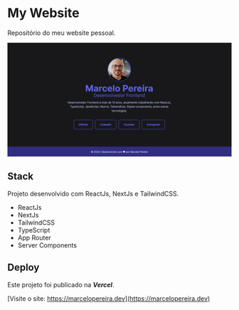 # My Website

Repositório do meu website pessoal.

![Screen desktop website](screen-desktop-website.png)


## Stack

Projeto desenvolvido com ReactJs, NextJs e TailwindCSS.

- ReactJs
- NextJs
- TailwindCSS
- TypeScript
- App Router
- Server Components

## Deploy

Este projeto foi publicado na **_Vercel_**.

[Visite o site: https://marcelopereira.dev](https://marcelopereira.dev)
